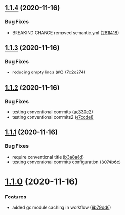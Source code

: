## [1.1.4](https://github.com/jwenz723/gocolor/compare/v1.1.3...v1.1.4) (2020-11-16)


### Bug Fixes

* BREAKING CHANGE removed semantic.yml ([281f418](https://github.com/jwenz723/gocolor/commit/281f418d834fd75458aae64aa1ca141b1e7e8b86))



## [1.1.3](https://github.com/jwenz723/gocolor/compare/v1.1.2...v1.1.3) (2020-11-16)


### Bug Fixes

* reducing empty lines ([#6](https://github.com/jwenz723/gocolor/issues/6)) ([7c2e274](https://github.com/jwenz723/gocolor/commit/7c2e274b44fcb7d7ff159344a6a49a27a15e22b0))



## [1.1.2](https://github.com/jwenz723/gocolor/compare/v1.1.1...v1.1.2) (2020-11-16)


### Bug Fixes

* testing conventional commits ([ae330c2](https://github.com/jwenz723/gocolor/commit/ae330c2f960de57825b5231045709b2226af6490))
* testing conventional commits2 ([e7ccde8](https://github.com/jwenz723/gocolor/commit/e7ccde8691763a208a3020ce23ad727db17ef69d))



## [1.1.1](https://github.com/jwenz723/gocolor/compare/v1.1.0...v1.1.1) (2020-11-16)


### Bug Fixes

* require conventional title ([b3a8a8d](https://github.com/jwenz723/gocolor/commit/b3a8a8d201c020e1b42434edc2613f9da764cac0))
* testing conventional commits configuration ([3074b6c](https://github.com/jwenz723/gocolor/commit/3074b6cbe2b52134f9ef5fd004e5fec11d87f8ca))



# [1.1.0](https://github.com/jwenz723/gocolor/compare/v1.0.0...v1.1.0) (2020-11-16)


### Features

* added go module caching in workflow ([9b79dd6](https://github.com/jwenz723/gocolor/commit/9b79dd69b075516464ccedcd3bdbaf06e2fb8a91))



